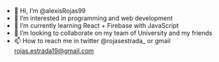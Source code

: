 - 👋 Hi, I’m @alexisRojas99
- 👀 I’m interested in programming and web development
- 🌱 I’m currently learning React + Firebase with JavaScript
- 💞️ I’m looking to collaborate on my team of University and my friends
- 📫 How to reach me in twitter @rojasestrada_ or gmail rojas.estrada19@gmail.com

<!---
alexisRojas99/alexisRojas99 is a ✨ special ✨ repository because its `README.md` (this file) appears on your GitHub profile.
You can click the Preview link to take a look at your changes.
--->
